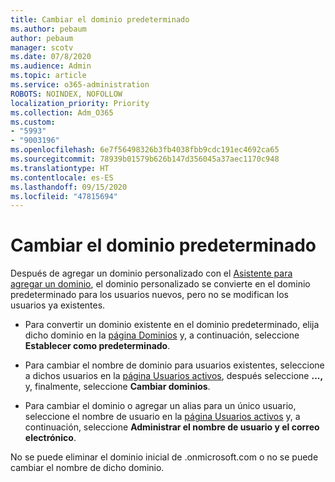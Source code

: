 ```yaml
---
title: Cambiar el dominio predeterminado
ms.author: pebaum
author: pebaum
manager: scotv
ms.date: 07/8/2020
ms.audience: Admin
ms.topic: article
ms.service: o365-administration
ROBOTS: NOINDEX, NOFOLLOW
localization_priority: Priority
ms.collection: Adm_O365
ms.custom:
- "5993"
- "9003196"
ms.openlocfilehash: 6e7f56498326b3fb4038fbb9cdc191ec4692ca65
ms.sourcegitcommit: 78939b01579b626b147d356045a37aec1170c948
ms.translationtype: HT
ms.contentlocale: es-ES
ms.lasthandoff: 09/15/2020
ms.locfileid: "47815694"
---
```

# <a name="change-default-domain"></a>Cambiar el dominio predeterminado

Después de agregar un dominio personalizado con el [Asistente para agregar un dominio](https://admin.microsoft.com/Adminportal#/Domains/Wizard), el dominio personalizado se convierte en el dominio predeterminado para los usuarios nuevos, pero no se modifican los usuarios ya existentes.

- Para convertir un dominio existente en el dominio predeterminado, elija dicho dominio en la [página Dominios](https://admin.microsoft.com/Adminportal/Home#/Domains) y, a continuación, seleccione **Establecer como predeterminado**.

- Para cambiar el nombre de dominio para usuarios existentes, seleccione a dichos usuarios en la [página Usuarios activos](https://admin.microsoft.com/Adminportal/Home#/users), después seleccione **...,** y, finalmente, seleccione **Cambiar dominios**.

- Para cambiar el dominio o agregar un alias para un único usuario, seleccione el nombre de usuario en la [página Usuarios activos](https://admin.microsoft.com/Adminportal/Home#/users) y, a continuación, seleccione **Administrar el nombre de usuario y el correo electrónico**.

No se puede eliminar el dominio inicial de .onmicrosoft.com o no se puede cambiar el nombre de dicho dominio.